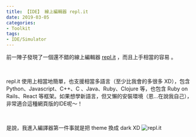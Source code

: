 ```yaml
---
title: 【IDE】 線上編輯器 repl.it
date: 2019-03-05
categories:
- Toolkit
tags:
- IDE/Simulator
--- 
```


前一陣子發現了一個還不錯的線上編輯器  [repl.it](https://repl.it/) ，而且上手相當的容易 。
<!--more-->
<br> 

repl.it 使用上相當地簡單，也支援相當多語言（至少比我會的多很多 XD），包含 Python、Javascript、C++、C 、Java、Ruby、Clojure 等，也包含 Ruby on Rails、React 等框架。如果想學新語言，但又懶的安裝環境（恩...在說我自己），非常適合這種網頁版的IDE呢～！

<br> 

是說，我進入編譯器第一件事就是把 theme 換成 dark XD
![repl.it](https://i.imgur.com/v8g7iQs.png)
 